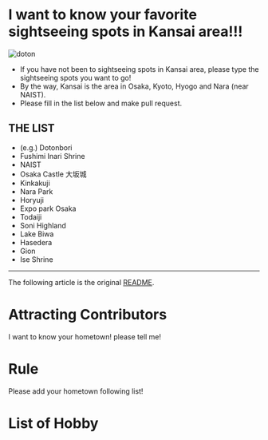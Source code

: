 # I want to know your favorite sightseeing spots in Kansai area!!!

![doton](https://free-materials.com/adm/wp-content/uploads/2017/04/adDSC_1468-750x499.jpg)

- If you have not been to sightseeing spots in Kansai area, please type the sightseeing spots you want to go!
- By the way, Kansai is the area in Osaka, Kyoto, Hyogo and Nara (near NAIST). 
- Please fill in the list below and make pull request.

## THE LIST

- (e.g.) Dotonbori
- Fushimi Inari Shrine
- NAIST
- Osaka Castle 大坂城
- Kinkakuji
- Nara Park
- Horyuji
- Expo park Osaka
- Todaiji
- Soni Highland
- Lake Biwa
- Hasedera
- Gion
- Ise Shrine

---

The following article is the original [README](https://github.com/NAIST-SE/AttractingContributors/blob/main/README.md). 



# Attracting Contributors
I want to know your hometown! please tell me!

# Rule
Please add your hometown following list!


# List of Hobby

